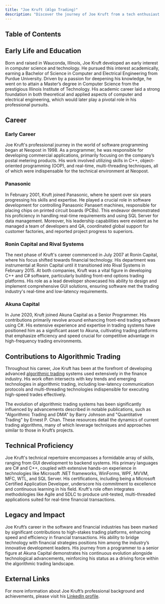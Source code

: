 ```yaml
---
title: "Joe Kruft (Algo Trading)"
description: "Discover the journey of Joe Kruft from a tech enthusiast in Illinois to a leading figure in algorithmic trading Known for his innovative trading platforms"
---
```




## Table of Contents

## Early Life and Education

Born and raised in Wauconda, Illinois, Joe Kruft developed an early interest in computer science and technology. He pursued this interest academically, earning a Bachelor of Science in Computer and Electrical Engineering from Purdue University. Driven by a passion for deepening his knowledge, he went on to attain a Master’s degree in Computer Science from the prestigious Illinois Institute of Technology. His academic career laid a strong foundation in both theoretical and applied aspects of computer and electrical engineering, which would later play a pivotal role in his professional pursuits.

## Career

### Early Career

Joe Kruft's professional journey in the world of software programming began at Neopost in 1998. As a programmer, he was responsible for developing commercial applications, primarily focusing on the company’s postal metering products. His work involved utilizing skills in C++, object-oriented programming (OOP), and real-time, multi-threading techniques, all of which were indispensable for the technical environment at Neopost.

### Panasonic

In February 2001, Kruft joined Panasonic, where he spent over six years progressing his skills and expertise. He played a crucial role in software development for controlling Panasonic Panasert machines, responsible for placing chips on printed circuit boards (PCBs). This endeavor demonstrated his proficiency in handling real-time requirements and using SQL Server for data management. Moreover, his leadership capabilities were evident as he managed a team of developers and QA, coordinated global support for customer factories, and reported project progress to superiors.

### Ronin Capital and Rival Systems

The next phase of Kruft's career commenced in July 2007 at Ronin Capital, where his focus shifted towards financial technology. His department was instrumental at Ronin Capital until it transitioned into Rival Systems in February 2015. At both companies, Kruft was a vital figure in developing C++ and C# software, particularly building front-end options trading platforms. His role as a lead developer showcased his ability to design and implement comprehensive GUI solutions, ensuring software met the trading industry's real-time and low-latency requirements.

### Akuna Capital

In June 2020, Kruft joined Akuna Capital as a Senior Programmer. His contributions primarily revolve around enhancing front-end trading software using C#. His extensive experience and expertise in trading systems have positioned him as a significant asset to Akuna, cultivating trading platforms that emphasize efficiency and speed crucial for competitive advantage in high-frequency trading environments.

## Contributions to Algorithmic Trading

Throughout his career, Joe Kruft has been at the forefront of developing advanced [algorithmic trading](/wiki/algorithmic-trading) systems used extensively in the finance industry. His work often intersects with key trends and emerging technologies in algorithmic trading, including low-latency communication protocols and multi-threading technologies indispensible for executing high-speed trades effectively. 

The evolution of algorithmic trading systems has been significantly influenced by advancements described in notable publications, such as "Algorithmic Trading and DMA" by Barry Johnson and "Quantitative Trading" by Ernest P. Chan. These resources detail the dynamics of current trading algorithms, many of which leverage techniques and approaches similar to those in Kruft’s projects.

## Technical Proficiency

Joe Kruft's technical repertoire encompasses a formidable array of skills, ranging from GUI development to backend systems. His primary languages are C# and C++, coupled with extensive hands-on experience in technologies like Microsoft .NET frameworks, WinForms, WPF, MVVM, MFC, WTL, and SQL Server. His certifications, including being a Microsoft Certified Application Developer, underscore his commitment to excellence and continuous learning in his field. Kruft's role often integrates methodologies like Agile and SDLC to produce unit-tested, multi-threaded applications suited for real-time financial transactions.

## Legacy and Impact

Joe Kruft’s career in the software and financial industries has been marked by significant contributions to high-stakes trading platforms, enhancing speed and efficiency in financial transactions. His ability to bridge technology with financial strategies positions him among the industry’s innovative development leaders. His journey from a programmer to a senior figure at Akuna Capital demonstrates his continuous evolution alongside technological advancements, reinforcing his status as a driving force within the algorithmic trading landscape.

## External Links

For more information about Joe Kruft’s professional background and achievements, please visit his [LinkedIn profile](www.linkedin.com/in/joe-kruft-96051219).